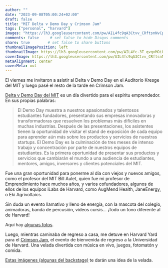 ```yaml
---
author: ""
date: "2023-09-08T05:00:24+02:00"
draft: false
title: "MIT Delta v Demo Day y Crimson Jam"
tags: ["personal", "harvard"]
images: "https://lh3.googleusercontent.com/pw/AIL4fc9qA3Ctvv_CRftsnNvCpfPNDbhfOd2bWEu4MoZB7PUlgkH6RZkXQVZhibnuETIaVxYFWLHb54i7E86aQ680zAoQ_exOgXew3lgj6rTNNlArLTL5Xk9R=w2400"
comments: false     # set false to hide Disqus comments
share: true        # set false to share buttons
thumbnailImagePosition: left
thumbnailImage: https://lh3.googleusercontent.com/pw/AIL4fc-3T_qvqxMOiFA5a6CvBAT8r5LANLpxe76eMLBB1eW4X_MH0WqYlAhDMNRfD1_eEPedfHWzVrze6wPsVkm0Y0ZjXBGMwg1n0A-NqItRYTSrxNML9etI=w2400
coverImage: https://lh3.googleusercontent.com/pw/AIL4fc9qA3Ctvv_CRftsnNvCpfPNDbhfOd2bWEu4MoZB7PUlgkH6RZkXQVZhibnuETIaVxYFWLHb54i7E86aQ680zAoQ_exOgXew3lgj6rTNNlArLTL5Xk9R=w2400
metaAlignment: center
coverMeta: out
---
```


El viernes me invitaron a asistir al Delta v Demo Day en el Auditorio Kresge del MIT y luego pasé el resto de la tarde en Crimson Jam.

<!--more-->

[Delta v Demo Day del MIT](https://entrepreneurship.mit.edu/accelerator/demo-day/) es un día divertido para el espíritu emprendedor. En sus propias palabras:

> El Demo Day muestra a nuestros apasionados y talentosos estudiantes fundadores, presentando sus empresas innovadoras y transformadoras que resuelven los problemas más difíciles en muchas industrias. Después de las presentaciones, los asistentes tienen la oportunidad de visitar el stand de exposición de cada equipo para aprender aún más sobre los productos y servicios de nuestras startups.
> El Demo Day es la culminación de tres meses de intenso trabajo y concentración por parte de nuestros equipos de estudiantes. Es la primera oportunidad de presentar sus productos y servicios que cambiarán el mundo a una audiencia de estudiantes, mentores, amigos, inversores y clientes potenciales del MIT.

Fue una gran oportunidad para ponerme al día con viejos y nuevos amigos, como el profesor del MIT Bill Aulet, quien fue mi profesor de Emprendimiento hace muchos años, y varios cofundadores, algunos de ellos de los equipos iLabs de Harvard, como AugMend Health, JaneEnergy, o Eki Agrivoltaics.

Sin duda un evento llamativo y lleno de energía, con la mascota del colegio, animadoras, banda de percusión, vídeos cursis... ¡Todo un tono diferente al de Harvard!

Aquí hay [algunas fotos](https://photos.app.goo.gl/2xCkFp3rWJcNSBs79).

Luego, mientras caminaba de regreso a casa, me detuve en Harvard Yard para el [Crimson Jam](https://dso.college.harvard.edu/crimson-jam), el evento de bienvenida de regreso a la Universidad de Harvard. Una velada divertida con música en vivo, juegos, fotomatón y comida.

[Estas imágenes (algunas del backstage)](https://photos.app.goo.gl/Gx2yH1HxG3JxBjnY7) te darán una idea de la velada.